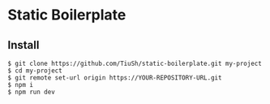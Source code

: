 # Static Boilerplate

## Install

```
$ git clone https://github.com/TiuSh/static-boilerplate.git my-project
$ cd my-project
$ git remote set-url origin https://YOUR-REPOSITORY-URL.git
$ npm i
$ npm run dev
```
